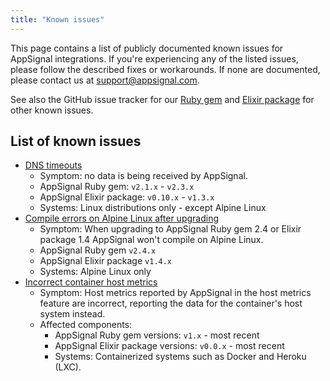 ```yaml
---
title: "Known issues"
---
```


This page contains a list of publicly documented known issues for AppSignal integrations. If you're experiencing any of the listed issues, please follow the described fixes or workarounds. If none are documented, please contact us at [support@appsignal.com](mailto:support@appsignal.com).

See also the GitHub issue tracker for our [Ruby gem](https://github.com/appsignal/appsignal-ruby/issues) and [Elixir package](https://github.com/appsignal/appsignal-elixir/issues) for other known issues.

## List of known issues

- [DNS timeouts](known-issues/dns-timeouts.html)
  - Symptom: no data is being received by AppSignal.
  - AppSignal Ruby gem: `v2.1.x` - `v2.3.x`
  - AppSignal Elixir package: `v0.10.x` - `v1.3.x`
  - Systems: Linux distributions only - except Alpine Linux
- [Compile errors on Alpine Linux after upgrading](known-issues/alpine-linux-ruby-gem-2-4-elixir-package-1-4-upgrade-problems.html)
  - Symptom: When upgrading to AppSignal Ruby gem 2.4 or Elixir package 1.4 AppSignal won't compile on Alpine Linux.
  - AppSignal Ruby gem `v2.4.x`
  - AppSignal Elixir package `v1.4.x`
  - Systems: Alpine Linux only
- [Incorrect container host metrics](known-issues/incorrect-container-host-metrics.html)
  - Symptom: Host metrics reported by AppSignal in the host metrics feature are incorrect, reporting the data for the container's host system instead.
  - Affected components:
      - AppSignal Ruby gem versions: `v1.x` - most recent
      - AppSignal Elixir package versions: `v0.0.x` - most recent
      - Systems: Containerized systems such as Docker and Heroku (LXC).
